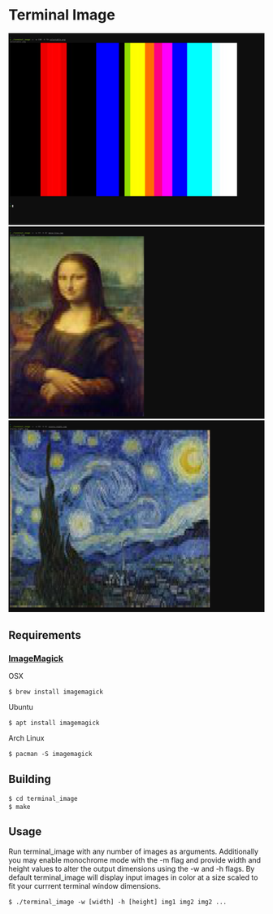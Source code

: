 # Terminal Image

![Example output using a color table image](docs/images/example_color-table.png)
![Example output using an image of Mona Lisa](docs/images/example_mona-lisa.png)
![Example output using an image of Starry Night](docs/images/example_starry-night.png)


## Requirements

### [ImageMagick](https://github.com/ImageMagick/ImageMagick)

OSX
```ShellSession
$ brew install imagemagick
```
Ubuntu
```ShellSession
$ apt install imagemagick
```
Arch Linux
```ShellSession
$ pacman -S imagemagick
```

## Building

```ShellSession
$ cd terminal_image
$ make
```

## Usage

Run terminal_image with any number of images as arguments. Additionally you may enable monochrome mode with the -m flag and provide width and height values to alter the output dimensions using the -w and -h flags. By default terminal_image will display input images in color at a size scaled to fit your currrent terminal window dimensions.

```ShellSession
$ ./terminal_image -w [width] -h [height] img1 img2 img2 ...
```
